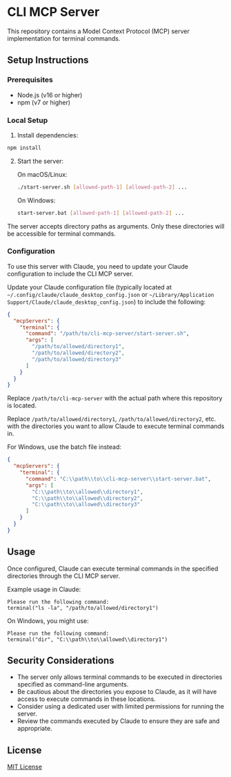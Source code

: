 # CLI MCP Server

This repository contains a Model Context Protocol (MCP) server implementation for terminal commands.

## Setup Instructions

### Prerequisites
- Node.js (v16 or higher)
- npm (v7 or higher)

### Local Setup

1. Install dependencies:
```bash
npm install
```

2. Start the server:
   
   On macOS/Linux:
   ```bash
   ./start-server.sh [allowed-path-1] [allowed-path-2] ...
   ```
   
   On Windows:
   ```bash
   start-server.bat [allowed-path-1] [allowed-path-2] ...
   ```

The server accepts directory paths as arguments. Only these directories will be accessible for terminal commands.

### Configuration

To use this server with Claude, you need to update your Claude configuration to include the CLI MCP server.

Update your Claude configuration file (typically located at `~/.config/claude/claude_desktop_config.json` or `~/Library/Application Support/Claude/claude_desktop_config.json`) to include the following:

```json
{
  "mcpServers": {
    "terminal": {
      "command": "/path/to/cli-mcp-server/start-server.sh",
      "args": [
        "/path/to/allowed/directory1",
        "/path/to/allowed/directory2",
        "/path/to/allowed/directory3"
      ]
    }
  }
}
```

Replace `/path/to/cli-mcp-server` with the actual path where this repository is located.

Replace `/path/to/allowed/directory1`, `/path/to/allowed/directory2`, etc. with the directories you want to allow Claude to execute terminal commands in.

For Windows, use the batch file instead:
```json
{
  "mcpServers": {
    "terminal": {
      "command": "C:\\path\\to\\cli-mcp-server\\start-server.bat",
      "args": [
        "C:\\path\\to\\allowed\\directory1",
        "C:\\path\\to\\allowed\\directory2",
        "C:\\path\\to\\allowed\\directory3"
      ]
    }
  }
}
```

## Usage

Once configured, Claude can execute terminal commands in the specified directories through the CLI MCP server.

Example usage in Claude:
```
Please run the following command:
terminal("ls -la", "/path/to/allowed/directory1")
```

On Windows, you might use:
```
Please run the following command:
terminal("dir", "C:\\path\\to\\allowed\\directory1")
```

## Security Considerations

- The server only allows terminal commands to be executed in directories specified as command-line arguments.
- Be cautious about the directories you expose to Claude, as it will have access to execute commands in these locations.
- Consider using a dedicated user with limited permissions for running the server.
- Review the commands executed by Claude to ensure they are safe and appropriate.

## License

[MIT License](LICENSE)
